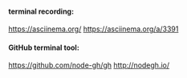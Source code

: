 #### terminal recording:
https://asciinema.org/
https://asciinema.org/a/3391

#### GitHub terminal tool:
https://github.com/node-gh/gh
http://nodegh.io/

